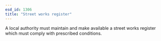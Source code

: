 ```yaml
---
esd_id: 1306
title: "Street works register"
---
```


A local authority must maintain and make available a street works register which must comply with prescribed conditions.

